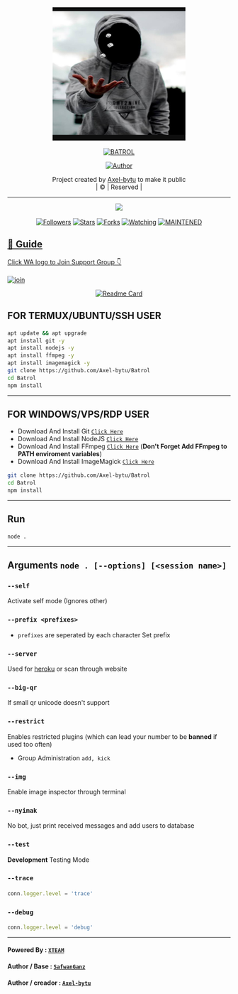 <div align="center">
  <img border-radius: 15px src="https://raw.githubusercontent.com/Axel-bytu/Batrol/main/tmp/IMG-20210524-WA0267.jpg" width="300" height="300"/>
  <p align="center">
<a href="#"><img title="BATROL" src="https://img.shields.io/badge/Batrol-green?colorA=%23ff0000&colorB=%23017e40&style=for-the-badge"></a>
</p>
  <p align="center">
<a href="https://github.com/Axel-bytu"><img title="Author" src="https://img.shields.io/badge/Author-Axelbytu?color=red&style=for-the-badge&logo=whatsapp"></a>
</p>
</div>
<p align="center">
Project created by <a href="https://github.com/farhan-dqz">Axel-bytu</a> to make it public
    <br>
       | © |
        Reserved |
    <br> 
</p>

----

  <p align="center">
  <a href="httsp://github.com/farhan-dqz/JulieMwol">
    <img src="https://img.shields.io/github/repo-size/Axel-bytu/Batrl?color=green&label=Repo%20total%20size&style=plastic">
<p align="center">
<a href="https://github.com/Axel-bytu/followers"><img title="Followers" src="https://img.shields.io/github/followers/Axel-bytu?color=blue&style=flat-square"></a>
<a href="https://github.com/Axel-bytu//stargazers/"><img title="Stars" src="https://img.shields.io/github/stars/Axel-bytu/Batrol?color=blue&style=flat-square"></a>
<a href="https://github.com/Axel-bytu/Batrol/network/members"><img title="Forks" src="https://img.shields.io/github/forks/fAxel-bytu/Batrol?color=blue&style=flat-square"></a>
<a href="https://github.com/Axel-bytu/Batrol/watchers"><img title="Watching" src="https://img.shields.io/github/watchers/Axel-bytu/Batrol?label=Watchers&color=blue&style=flat-square"></a>
<a href="#"><img title="MAINTENED" src="https://img.shields.io/badge/UNMAINTENED-YES-blue.svg"</a>
</p>

## 📢 Guide
Click WA logo to Join Support Group 👇
    <br>
<br>
  [![join](https://github.com/Alien-alfa/PublicBot/blob/main/wlogo.svg.png)](https://chat.whatsapp.com/FL5A6xvxSE9IzVTqYANXj8)
  <div align="center">
       
  [![Readme Card](https://github-readme-stats.vercel.app/api/pin/?username=farhan-dqz&repo=PublicBot&theme=nightowl)](https://github.com/farhan-dqz/PublicBot)
  </div>

## FOR TERMUX/UBUNTU/SSH USER

```bash
apt update && apt upgrade
apt install git -y
apt install nodejs -y
apt install ffmpeg -y
apt install imagemagick -y
git clone https://github.com/Axel-bytu/Batrol
cd Batrol
npm install
```

---------

## FOR WINDOWS/VPS/RDP USER

* Download And Install Git [`Click Here`](https://git-scm.com/downloads)
* Download And Install NodeJS [`Click Here`](https://nodejs.org/en/download)
* Download And Install FFmpeg [`Click Here`](https://ffmpeg.org/download.html) (**Don't Forget Add FFmpeg to PATH enviroment variables**)
* Download And Install ImageMagick [`Click Here`](https://imagemagick.org/script/download.php)

```bash
git clone https://github.com/Axel-bytu/Batrol
cd Batrol
npm install
```

---------

## Run

```bash
node .
```

---------

## Arguments `node . [--options] [<session name>]`

### `--self`

Activate self mode (Ignores other)

### `--prefix <prefixes>`

* `prefixes` are seperated by each character
Set prefix

### `--server`

Used for [heroku](https://heroku.com/) or scan through website

### `--big-qr`

If small qr unicode doesn't support

### `--restrict`

Enables restricted plugins (which can lead your number to be **banned** if used too often)

* Group Administration `add, kick`

### `--img`

Enable image inspector through terminal

### `--nyimak`

No bot, just print received messages and add users to database

### `--test`

**Development** Testing Mode

### `--trace`

```js
conn.logger.level = 'trace'
```

### `--debug`

```js
conn.logger.level = 'debug'
```

---------

#### Powered By : [`XTEAM`](https://api.xteam.xyz)

#### Author / Base : [`SafwanGanz`](https://github.com/SafwanGanz)

#### Author / creador : [`Axel-bytu`](https://github.com/Axel-bytu)
